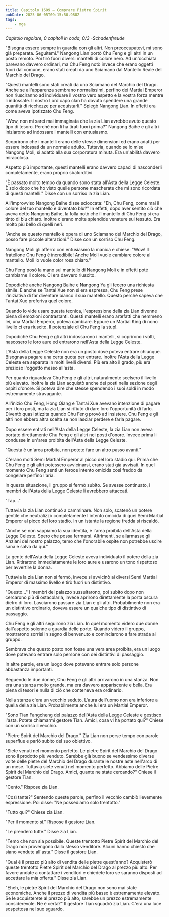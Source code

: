 ```yaml
---
title: Capitolo 1609 – Comprare Pietre Spirit
pubDate: 2025-06-05T09:15:50.988Z
tags:
    - mga
---
```



<em>Capitolo regolare,
0 capitoli in coda, 0/3
-Schadenfreude</em>


"Bisogna essere sempre in guardia con gli altri. Non preoccupatevi, mi sono già preparata. Seguitemi." Nangong Lian portò Chu Feng e gli altri in un posto remoto. Poi tirò fuori diversi mantelli di colore nero.
Ad un'occhiata parevano davvero ordinari, ma Chu Feng notò invece che erano oggetti fuori dal comune, erano stati creati da uno Sciamano dal Mantello Reale del Marchio del Drago.


"Questi mantelli sono stati creati da uno Sciamano del Marchio del Drago. Anche se all'apparenza sembrano normalissimi, perfino dei Martial Emperor non riusciranno ad individuare il vostro vero aspetto e la vostra forza mentre li indossate. Il nostro Lord capo clan ha dovuto spendere una grande quantità di ricchezze per acquistarli." Spiegò Nangong Lian. In effetti era come aveva ipotizzato Chu Feng.


"Wow, non mi sarei mai immaginata che la zia Lian avrebbe avuto questo tipo di tesoro. Perché non li ha tirati fuori prima?" Nangong Baihe e gli altri iniziarono ad indossare i mantelli con entusiasmo.


Scoprirono che i mantelli erano delle stesse dimensioni ed erano adatti per essere indossati da un normale adulto. Tuttavia, quando se lo mise Nangong Moli, si adattò alla sua corporatura minuta. Era un'abilità davvero miracolosa.


Aspetto più importante, questi mantelli erano davvero capaci di nasconderli completamente, erano proprio sbalorditivi.


"È passato molto tempo da quando sono stata all'Asta della Legge Celeste. È solo dopo che ho visto quelle persone mascherate che mi sono ricordata di questi mantelli." Disse con un sorriso la zia Lian.


All'improvviso Nangong Baihe disse scioccata: "Eh, Chu Feng, come mai il colore del tuo mantello è diventato blu?" In effetti, dopo aver sentito ciò che aveva detto Nangong Baihe, la folla notò che il mantello di Chu Feng si era tinto di blu chiaro. Inoltre c'erano molte splendide venature sul tessuto. Era molto più bello di quelli neri.


"Anche se questo mantello è opera di uno Sciamano del Marchio del Drago, posso fare piccole alterazioni." Disse con un sorriso Chu Feng.


Nangong Moli gli afferrò con entusiasmo la manica e chiese: "Wow! Il fratellone Chu Feng è incredibile! Anche Moli vuole cambiare colore al mantello. Moli lo vuole color rosa chiaro."


Chu Feng posò la mano sul mantello di Nangong Moli e in effetti poté cambiarne il colore. Ci era davvero riuscito.


Dopodiché anche Nangong Baihe e Nangong Ya gli fecero una richiesta simile. E anche se Tantai Xue non si era espressa, Chu Feng prese l'iniziativa di far diventare bianco il suo mantello. Questo perché sapeva che Tantai Xue preferiva quel colore.


Quando lo vide usare questa tecnica, l'espressione della zia Lian divenne piena di emozioni contrastanti. Questi mantelli erano artefatti che nemmeno lei, una Martial Emperor, poteva cambiare. Eppure un Martial King di nono livello ci era riuscito. Il potenziale di Chu Feng la stupì.


Dopodiché Chu Feng e gli altri indossarono i mantelli, si coprirono i volti, nascosero le loro aure ed entrarono nell'Asta della Legge Celeste.


L'Asta della Legge Celeste non era un posto dove poteva entrare chiunque. Bisognava pagare una certa quota per entrare. Inoltre l'Asta della Legge Celeste era separata in molti livelli diversi. Più era alto il grado, più era prezioso l'oggetto messo all'asta.


Per quanto riguardava Chu Feng e gli altri, naturalmente scelsero il livello più elevato. Inoltre la zia Lian acquistò anche dei posti nella sezione degli ospiti d'onore. Si poteva dire che stesse spendendo i suoi soldi in modo estremamente stravagante.


All'inizio Chu Feng, Hong Qiang e Tantai Xue avevano intenzione di pagare per i loro posti, ma la zia Lian si rifiutò di dare loro l'opportunità di farlo. Diventò quasi stizzita quando Chu Feng provò ad insistere. Chu Feng e gli altri non ebbero altra scelta se non lasciar perdere e farla pagare.


Dopo essere entrati nell'Asta della Legge Celeste, la zia Lian non aveva portato direttamente Chu Feng e gli altri nei posti d'onore. Invece prima li condusse in un'area proibita dell'Asta della Legge Celeste.


"Questa è un'area proibita, non potete fare un altro passo avanti."


C'erano molti Semi Martial Emperor al picco del loro stadio qui. Prima che Chu Feng e gli altri potessero avvicinarsi, erano stati già avvisati. In quel momento Chu Feng sentì un feroce intento omicida così freddo da congelare perfino l'aria.


In questa situazione, il gruppo si fermò subito. Se avesse continuato, i membri dell'Asta della Legge Celeste li avrebbero attaccati.


"Tap..."


Tuttavia la zia Lian continuò a camminare. Non solo, scatenò un potere gentile che neutralizzò completamente l'intento omicida di quei Semi Martial Emperor al picco del loro stadio. In un istante la regione fredda si riscaldò.


"Anche se non sappiamo la sua identità, è l'area proibita dell'Asta della Legge Celeste. Spero che possa fermarsi. Altrimenti, se allarmasse gli Anziani del nostro palazzo, temo che l'onorabile ospite non potrebbe uscire sana e salva da qui."


La gente dell'Asta della Legge Celeste aveva individuato il potere della zia Lian. Ritirarono immediatamente le loro aure e usarono un tono rispettoso per avvertire la donna.


Tuttavia la zia Lian non si fermò, invece si avvicinò ai diversi Semi Martial Emperor di massimo livello e tirò fuori un distintivo.


"Questo..." I membri del palazzo sussultarono, poi subito dopo non cercarono più di ostacolarla, invece aprirono direttamente la porta oscura dietro di loro. Lasciarono passare zia Lian e gli altri. Probabilmente non era un distintivo ordinario, doveva essere un qualche tipo di distintivo di passaggio.


Chu Feng e gli altri seguirono zia Lian. In quel momento videro due donne dall'aspetto solenne a guardia delle porte. Quando videro il gruppo, mostrarono sorrisi in segno di benvenuto e cominciarono a fare strada al gruppo.


Sembrava che questo posto non fosse una vera area proibita, era un luogo dove potevano entrare solo persone con dei distintivi di passaggio.


In altre parole, era un luogo dove potevano entrare solo persone abbastanza importanti.


Seguendo le due donne, Chu Feng e gli altri arrivarono in una stanza. Non era una stanza molto grande, ma era davvero appariscente e bella. Era piena di tesori e nulla di ciò che conteneva era ordinario.


Nella stanza c'era un vecchio seduto. L'aura dell'uomo non era inferiore a quella della zia Lian. Probabilmente anche lui era un Martial Emperor.


"Sono Tian Fangcheng del palazzo dell'Asta della Legge Celeste e gestisco l'asta. Potete chiamarmi gestore Tian. Amici, cosa vi ha portato qui?" Chiese con un sorriso il vecchio.


"Pietre Spirit del Marchio del Drago." Zia Lian non perse tempo con parole superflue e parlò subito del suo obiettivo.


"Siete venuti nel momento perfetto. Le pietre Spirit del Marchio del Drago sono il prodotto più venduto. Sarebbe già buono se vendessimo diverse volte delle pietre del Marchio del Drago durante le nostre aste nell'arco di un mese. Tuttavia siete venuti nel momento perfetto. Abbiamo delle Pietre Spirit del Marchio del Drago. Amici, quante ne state cercando?" Chiese il gestore Tian.


"Cento." Rispose zia Lian.


"Così tante?" Sentendo queste parole, perfino il vecchio cambiò lievemente espressione. Poi disse: "Ne possediamo solo trentotto."


"Tutto qui?" Chiese zia Lian.


"Per il momento sì." Rispose il gestore Lian.


"Le prenderò tutte." Disse zia Lian.


"Temo che non sia possibile. Queste trentotto Pietre Spirit del Marchio del Drago non provengono dallo stesso venditore. Alcuni hanno chiesto che siano vendute all'asta." Disse il gestore Lian.


"Qual è il prezzo più alto di vendita delle pietre quest'anno? Acquisterò queste trentotto Pietre Spirit del Marchio del Drago al prezzo più alto. Per favore andate a contattare i venditori e chiedete loro se saranno disposti ad accettare la mia offerta." Disse zia Lian.


"Eheh, le pietre Spirit del Marchio del Drago non sono mai state economiche. Anche il prezzo di vendita più basso è estremamente elevato. Se le acquisterete al prezzo più alto, sarebbe un prezzo estremamente considerevole. Ne è certa?" Il gestore Tian squadrò zia Lian. C'era una luce sospettosa nel suo sguardo.
                                


                                



